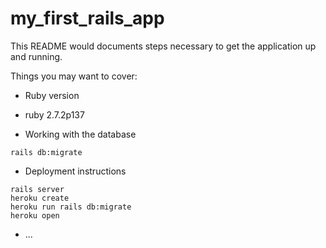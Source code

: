 # my_first_rails_app

This README would documents steps necessary to get the
application up and running.

Things you may want to cover:

* Ruby version
- ruby 2.7.2p137

* Working with the database
```
rails db:migrate
```

* Deployment instructions
```
rails server
heroku create
heroku run rails db:migrate
heroku open
```
* ...
